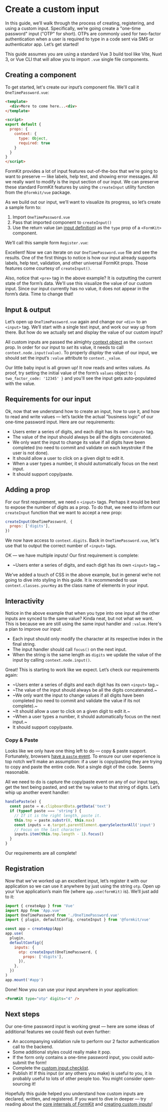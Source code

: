 # Create a custom input

In this guide, we’ll walk through the process of creating, registering, and using a custom input. Specifically, we’re going create a "one-time password" input ("OTP" for short). OTPs are commonly used for two-factor authentication when a user is required to type in a code sent via SMS or authenticator app. Let’s get started!

<callout type="tip" label="SFC Build tool">
This guide assumes you are using a standard Vue 3 build tool like Vite, Nuxt 3, or Vue CLI that will allow you to import <code>.vue</code> single file components.
</callout>

## Creating a component

To get started, let's create our input’s component file. We'll call it `OneTimePassword.vue`:

```html
<template>
  <div>More to come here...<div>
</template>

<script>
export default {
  props: {
    context: {
      type: Object,
      required: true
    }
  }
}
</script>
```

FormKit provides a lot of input features out-of-the-box that we're going to want to preserve — like labels, help text, and showing error messages. All we really want to modify is the input section of our input. We can preserve these standard FormKit features by using the `createInput` utility function from the `@formkit/vue` package.

As we build out our input, we’ll want to visualize its progress, so let’s create a sample form to:

1. Import `OneTimePassword.vue`
2. Pass that imported component to `createInput()`
3. Use the return value (an [input definition](/advanced/custom-inputs#input-definition)) as the `type` prop of a `<FormKit>` component.
   
We’ll call this sample form `Register.vue`:

<example
  name="One-time password - register"
  file="/_content/examples/otp-register/otp-register"
  langs="vue">
</example>

Excellent! Now we can iterate on our `OneTimePassword.vue` file and see the results. One of the first things to notice is how our input already supports labels, help text, validation, and other universal FormKit props. Those features come courtesy of `createInput()`.

Also, notice that `<pre>` tag in the above example? It is outputting the current state of the form’s data. We'll use this visualize the value of our custom input. Since our input currently has no value, it does not appear in the form’s data. Time to change that!

## Input & output

Let’s open up `OneTimePassword.vue` again and change our `<div>` to an `<input>` tag. We’ll start with a single text input, and work our way up from there. But how do we actually set and display the value of our custom input?

All custom inputs are passed the almighty [context object](/advanced/context) as the `context` prop. In order for our input to *set* its value, it needs to call `context.node.input(value)`. To properly *display* the value of our input, we should set the input’s `:value` attribute to `context._value`.

<example
  name="One-time password - first value"
  file="/_content/examples/otp-first-value/otp-first-value"
  langs="vue">
</example>

Our little baby input is all grown up! It now reads and writes values. As proof, try setting the initial value of the form’s `values` object to `{ two_factor_code: '12345' }` and you'll see the input gets auto-populated with the value.

## Requirements for our input

Ok, now that we understand how to create an input, how to use it, and how to read and write values — let’s tackle the actual "business logic" of our one-time password input. Here are our requirements:

- Users enter a series of digits, and each digit has its own `<input>` tag.
- The value of the input should always be all the digits concatenated.
- We only want the input to change its value if all digits have been completed (no need to commit and validate on each keystroke if the user is not done).
- It should allow a user to click on a given digit to edit it.
- When a user types a number, it should automatically focus on the next input.
- It should support copy/paste.

## Adding a prop

For our first requirement, we need `n` `<input>` tags. Perhaps it would be best to expose the number of digits as a prop. To do that, we need to inform our `createInput` function that we want to accept a new prop:

```js
createInput(OneTimePassword, {
  props: ['digits'],
})
```

We now have access to `context.digits`. Back in `OneTimePassword.vue`, let's use that to output the correct number of `<input>` tags.

<example
  name="One-time password - input tags"
  file="/_content/examples/otp-tags/otp-tags"
  langs="vue">
</example>

OK — we have multiple inputs! Our first requirement is complete:

- ~Users enter a series of digits, and each digit has its own `<input>` tag.~

<callout type="tip" label="Styling">
We’ve added a touch of CSS in the above example, but in general we’re not going to dive into styling in this guide. It is recommended to use <code>context.classes.yourKey</code> as the class name of elements in your input.
</callout>

## Interactivity

Notice in the above example that when you type into one input all the other inputs are synced to the same value? Kinda neat, but not what we want. This is because we are still using the same input handler and `:value`. Here's a plan to improve our input:

- Each input should only modify the character at its respective index in the final string.
- The input handler should call `focus()` on the next input.
- When the string is the same length as `digits` we update the value of the input by calling `context.node.input()`.

<example
  name="One-time password - input handlers"
  file="/_content/examples/otp-handlers/otp-handlers"
  langs="vue">
</example>

Great! This is starting to work like we expect. Let’s check our requirements again:

- ~Users enter a series of digits and each digit has its own `<input>` tag.~
- ~The value of the input should always be all the digits concatenated.~
- ~We only want the input to change values if all digits have been completed (no need to commit and validate the value if its not complete).~
- ~It should allow a user to click on a given digit to edit it.~
- ~When a user types a number, it should automatically focus on the next input.~
- It should support copy/paste.

### Copy & Paste

Looks like we only have one thing left to do — copy & paste support. Fortunately, browsers [have a `paste` event](https://developer.mozilla.org/en-US/docs/Web/API/Element/paste_event). To ensure our user experience is top notch we’ll make an assumption: if a user is copy/pasting they are trying to copy and paste the entire code. Not a single digit of the code. Seems reasonable.

All we need to do is capture the copy/paste event on any of our input tags, get the text being pasted, and set the `tmp` value to that string of digits. Let’s whip up another event handler:

```js
handlePaste(e) {
  const paste = e.clipboardData.getData('text')
  if (typeof paste === 'string') {
    // If it is the right length, paste it.
    this.tmp = paste.substr(0, this.max)
    const inputs = e.target.parentElement.querySelectorAll('input')
    // Focus on the last character
    inputs.item(this.tmp.length - 1).focus()
  }
}
```

<example
  name="One-time password - input handlers"
  file="/_content/examples/otp-copy-paste/otp-copy-paste"
  langs="vue">
</example>

Our requirements are all complete!

## Registration

Now that we've worked up an excellent input, let’s register it with our application so we can use it anywhere by just using the string `otp`. Open up your Vue application’s main file (where `app.use(formKit)` is). We’ll just add to it:

```js
import { createApp } from 'Vue'
import App from 'App.vue'
import OneTimePassword from './OneTimePassword.vue'
import { plugin, defaultConfig, createInput } from '@formkit/vue'

const app = createApp(App)
app.use(
  plugin,
  defaultConfig({
    inputs: {
      otp: createInput(OneTimePassword, {
        props: ['digits'],
      }),
    },
  })
)
app.mount('#app')
```

Done! Now you can use your input anywhere in your application:

```html
<FormKit type="otp" digits="4" />
```

## Next steps

Our one-time password input is working great — here are some ideas of additional features we could flesh out even further:

- An accompanying validation rule to perform our 2 factor authentication call to the backend.
- Some additional styles could really make it pop.
- If the form only contains a one-time password input, you could auto-submit the form!
- Complete the [custom input checklist](/advanced/custom-input#input-checklist).
- Publish it! If this input (or any others you make) is useful to you, it is probably useful to lots of other people too. You might consider open-sourcing it!

Hopefully this guide helped you understand how custom inputs are declared, written, and registered. If you want to dive in deeper — try reading about the [core internals of FormKit](/advanced/core) and [creating custom inputs](/advanced/custom-inputs)!

<cta label="Want more? Start by reading about FormKit core." button="Dig deeper" href="/advanced/core"></cta>